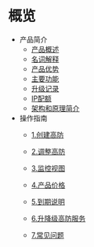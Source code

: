 # 概览

 * 产品简介
    * [产品概述](/uantiddos/AsiaPacific/concepts/overview) 
    * [名词解释](/uantiddos/AsiaPacific/concepts/term) 
    * [产品优势](/uantiddos/AsiaPacific/concepts/advantage)
    * [主要功能](/uantiddos/AsiaPacific/concepts/function)
    * [升级记录](/uantiddos/AsiaPacific/concepts/change)
    * [IP配额](/uantiddos/AsiaPacific/concepts/ipnumbers)
    * [架构和原理简介](/uantiddos/AsiaPacific/architecture)
  * 操作指南
    * [1.创建高防](/uantiddos/AsiaPacific/opintro/AsiaPacific/add)
    * [2.调整高防](/uantiddos/AsiaPacific/opintro/upgrade)
    * [3.监控视图](/uantiddos/AsiaPacific/opintro/dashboard)
    * [4.产品价格](/uantiddos/AsiaPacific/prices/AsiaPacific)
    * [5.到期说明](/uantiddos/AsiaPacific/price/invalid)
    * [6.升降级高防服务](/uantiddos/AsiaPacific/price/upgrade)
    
    * [7.常见问题](/uantiddos/AsiaPacific/faq/game)